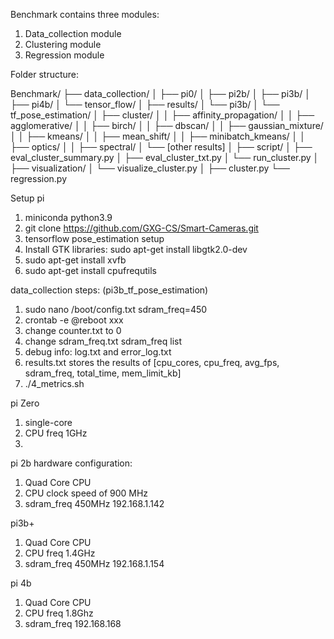 Benchmark contains three modules:
1. Data_collection module
2. Clustering module
3. Regression module

Folder structure:

Benchmark/
├── data_collection/
│   ├── pi0/
│   ├── pi2b/
│   ├── pi3b/
│   ├── pi4b/
│   └── tensor_flow/
│
├── results/
│   └── pi3b/
│       └── tf_pose_estimation/
│           ├── cluster/
│           │   ├── affinity_propagation/
│           │   ├── agglomerative/
│           │   ├── birch/
│           │   ├── dbscan/
│           │   ├── gaussian_mixture/
│           │   ├── kmeans/
│           │   ├── mean_shift/
│           │   ├── minibatch_kmeans/
│           │   ├── optics/
│           │   ├── spectral/
│           └── [other results]
│
├── script/
│   ├── eval_cluster_summary.py
│   ├── eval_cluster_txt.py
│   └── run_cluster.py
│
├── visualization/
│   └── visualize_cluster.py
│
├── cluster.py
└── regression.py



Setup pi
1. miniconda python3.9
2. git clone https://github.com/GXG-CS/Smart-Cameras.git
3. tensorflow pose_estimation setup
4. Install GTK libraries: sudo apt-get install libgtk2.0-dev
5. sudo apt-get install xvfb
6. sudo apt-get install cpufrequtils

data_collection steps: (pi3b_tf_pose_estimation)
1. sudo nano /boot/config.txt     sdram_freq=450
2. crontab -e @reboot xxx
3. change counter.txt to 0
4. change sdram_freq.txt sdram_freq list
5. debug info: log.txt and error_log.txt
6. results.txt stores the results of [cpu_cores, cpu_freq, avg_fps, sdram_freq, total_time, mem_limit_kb]
7. ./4_metrics.sh


pi Zero
1. single-core
2. CPU freq 1GHz
3. 


pi 2b hardware configuration:
1. Quad Core CPU
2. CPU clock speed of 900 MHz
3. sdram_freq 450MHz
192.168.1.142

pi3b+
1. Quad Core CPU
2. CPU freq 1.4GHz
3. sdram_freq 450MHz
192.168.1.154

pi 4b
1. Quad Core CPU
2. CPU freq 1.8Ghz
3. sdram_freq
192.168.168

